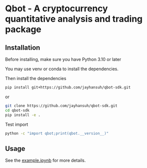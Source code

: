 # Qbot - A cryptocurrency quantitative analysis and trading package

## Installation

Before installing, make sure you have Python 3.10 or later

You may use venv or conda to install the dependencies.

Then install the dependencies

```bash
pip install git+https://github.com/jayhansuh/qbot-sdk.git
```

or

```bash
git clone https://github.com/jayhansuh/qbot-sdk.git
cd qbot-sdk
pip install -e .
```

Test import

```bash
python -c "import qbot;print(qbot.__version__)"
```

## Usage

See the [example.ipynb](https://github.com/jayhansuh/qbot-sdk/blob/main/example.ipynb) for more details.

